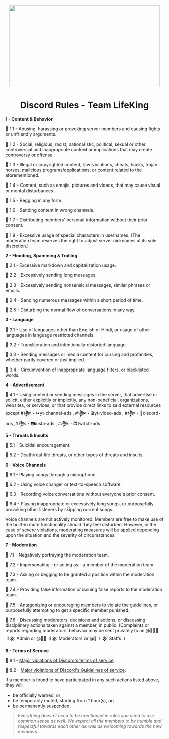 <div align="center">
    <img src="https://i.imgur.com/8VPeD3F.jpeg" width="480px" height="260px" style="max-width:100%;">
    <h1>Discord Rules - Team LifeKing</h1>
</div>

**1 - Content & Behavior**

:small_blue_diamond: 1.1 - Abusing, harassing or provoking server members and causing fights or unfriendly arguments.

:small_blue_diamond: 1.2 - Social, religious, racist, nationalistic, political, sexual or other controversial and inappropriate content or implications that may create controversy or offense.

:small_blue_diamond: 1.3 - Illegal or copyrighted content, law-violations, cheats, hacks, trojan horses, malicious programs/applications, or content related to the aforementioned.

:small_blue_diamond: 1.4 - Content, such as emojis, pictures and videos, that may cause visual or mental disturbances.

:small_blue_diamond: 1.5 - Begging in any form.

:small_blue_diamond: 1.6 - Sending content in wrong channels.

:small_blue_diamond: 1.7 - Distributing members' personal information without their prior consent.

:small_blue_diamond: 1.8 - Excessive usage of special characters in usernames. (The moderation team reserves the right to adjust server nicknames at its sole discretion.)

**2 - Flooding, Spamming & Trolling**

:small_blue_diamond: 2.1 - Excessive markdown and capitalization usage.

:small_blue_diamond: 2.2 - Excessively sending long messages.

:small_blue_diamond: 2.3 - Excessively sending nonsensical messages, similar phrases or emojis.

:small_blue_diamond: 2.4 - Sending numerous messages within a short period of time.

:small_blue_diamond: 2.5 - Disturbing the normal flow of conversations in any way.

**3 - Language**

:small_blue_diamond: 3.1 - Use of languages other than English or Hindi, or usage of other languages in language restricted channels.

:small_blue_diamond: 3.2 - Transliteration and intentionally distorted language.

:small_blue_diamond: 3.3 - Sending messages or media content for cursing and profanities, whether partly covered or just implied.

:small_blue_diamond: 3.4 - Circumvention of inappropriate language filters, or blacklisted words.

**4 - Advertisement**

:small_blue_diamond: 4.1 - Using content or sending messages in the server, that advertise or solicit, either explicitly or implicitly, any non-beneficial, organizations, websites, or services, or that provide direct links to said external resources except #𒋨・:fast_forward:yt-channel-ads , #𒋨・:clapper:yt-video-ads , #𒋨・:robot:discord-ads  ,#𒋨・:camera:insta-ads , #𒋨・:tv:twitch-ads .

**5 - Threats & Insults**

:small_blue_diamond: 5.1 - Suicidal encouragement.

:small_blue_diamond: 5.2 - Death/real-life threats, or other types of threats and insults.

**6 - Voice Channels**

:small_blue_diamond: 6.1 - Playing songs through a microphone.

:small_blue_diamond: 6.2 - Using voice changer or text-to-speech software.

:small_blue_diamond: 6.3 - Recording voice conversations without everyone's prior consent.

:small_blue_diamond: 6.4 - Playing inappropriate or excessively long songs, or purposefully provoking other listeners by skipping current songs.

Voice channels are not actively monitored. Members are free to make use of the built-in mute functionality should they feel disturbed. However, in the case of severe violations, moderating measures will be applied depending upon the situation and the severity of circumstances.

**7 - Moderation**

:small_blue_diamond: 7.1 - Negatively portraying the moderation team.

:small_blue_diamond: 7.2 - Impersonating—or acting as—a member of the moderation team.

:small_blue_diamond: 7.3 - Asking or begging to be granted a position within the moderation team.

:small_blue_diamond: 7.4 - Providing false information or issuing false reports to the moderation team.

:small_blue_diamond: 7.5 - Antagonizing or encouraging members to violate the guidelines, or purposefully attempting to get a specific member punished.

:small_blue_diamond: 7.6 - Discussing moderators' decisions and actions, or discussing disciplinary actions taken against a member, in public. (Complaints or reports regarding moderators' behavior may be sent privately to an @👷🏻‍♂️ 〢𒆜 Admin or @👨‍💻 〢𒆜 Moderators or @👲 〢𒆜 Staffs .)

**8 - Terms of Service**

:small_blue_diamond: 8.1 - [Major violations of Discord's terms of service](https://discord.com/new/terms).

:small_blue_diamond: 8.2 - [Major violations of Discord's Guidelines of service](https://discordapp.com/guidelines).

If a member is found to have participated in any such actions listed above, they will:

- be officially warned, or;
- be temporarily muted, starting from 1 hour(s), or;
- be permanently suspended.
 
> *Everything doesn't need to be mentioned in rules you need to use common sense as well. We expect all the members to be humble and respectful towards each other as well as welcoming towards the new members.*

